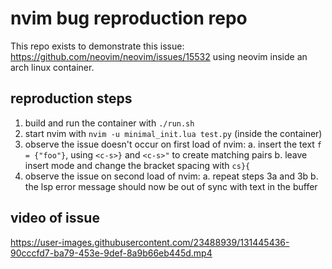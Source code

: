 # nvim bug reproduction repo

This repo exists to demonstrate this issue: https://github.com/neovim/neovim/issues/15532 using neovim inside an arch linux container.

## reproduction steps

1. build and run the container with `./run.sh`
2. start nvim with `nvim -u minimal_init.lua test.py` (inside the container)
3. observe the issue doesn't occur on first load of nvim:
   a. insert the text `f = {"foo"}`, using `<c-s>}` and `<c-s>"` to create matching pairs
   b. leave insert mode and change the bracket spacing with `cs}{`
4. observe the issue on second load of nvim:
   a. repeat steps 3a and 3b
   b. the lsp error message should now be out of sync with text in the buffer
   
## video of issue

https://user-images.githubusercontent.com/23488939/131445436-90cccfd7-ba79-453e-9def-8a9b66eb445d.mp4
